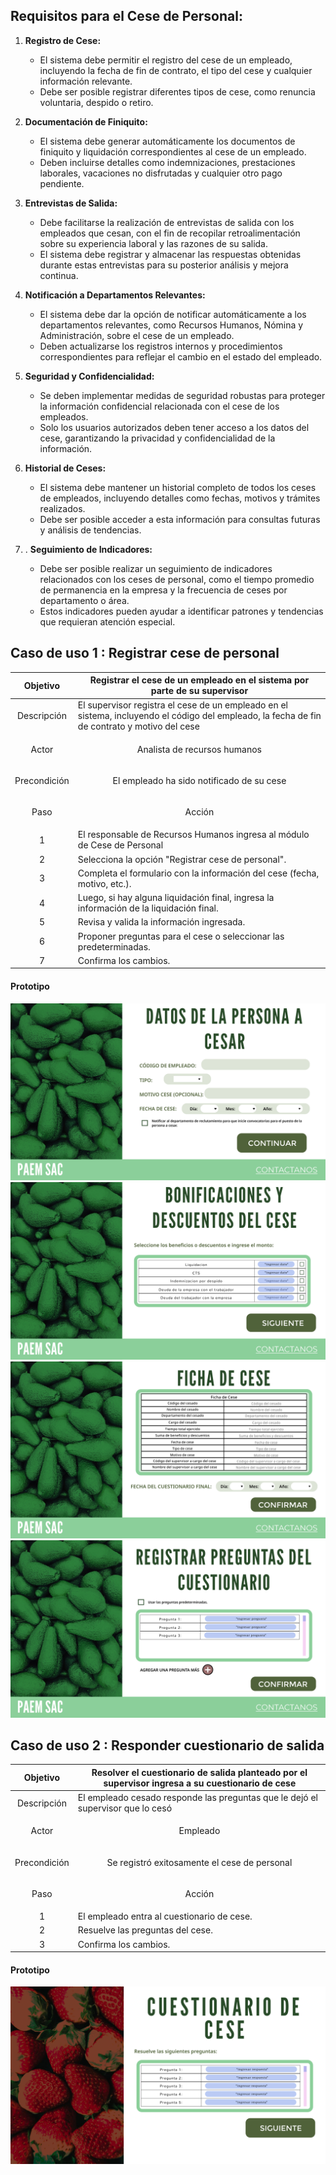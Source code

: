 ## Requisitos para el Cese de Personal:

1. **Registro de Cese:**
   - El sistema debe permitir el registro del cese de un empleado, incluyendo la fecha de fin de contrato, el tipo del cese y cualquier información relevante.
   - Debe ser posible registrar diferentes tipos de cese, como renuncia voluntaria, despido o retiro.

2. **Documentación de Finiquito:**
   - El sistema debe generar automáticamente los documentos de finiquito y liquidación correspondientes al cese de un empleado.
   - Deben incluirse detalles como indemnizaciones, prestaciones laborales, vacaciones no disfrutadas y cualquier otro pago pendiente.

3. **Entrevistas de Salida:**
   - Debe facilitarse la realización de entrevistas de salida con los empleados que cesan, con el fin de recopilar retroalimentación sobre su experiencia laboral y las razones de su salida.
   - El sistema debe registrar y almacenar las respuestas obtenidas durante estas entrevistas para su posterior análisis y mejora continua.

4. **Notificación a Departamentos Relevantes:**
   - El sistema debe dar la opción de notificar automáticamente a los departamentos relevantes, como Recursos Humanos, Nómina y Administración, sobre el cese de un empleado.
   - Deben actualizarse los registros internos y procedimientos correspondientes para reflejar el cambio en el estado del empleado.

5. **Seguridad y Confidencialidad:**
   - Se deben implementar medidas de seguridad robustas para proteger la información confidencial relacionada con el cese de los empleados.
   - Solo los usuarios autorizados deben tener acceso a los datos del cese, garantizando la privacidad y confidencialidad de la información.

6. **Historial de Ceses:**
   - El sistema debe mantener un historial completo de todos los ceses de empleados, incluyendo detalles como fechas, motivos y trámites realizados.
   - Debe ser posible acceder a esta información para consultas futuras y análisis de tendencias.

7. . **Seguimiento de Indicadores:**
   - Debe ser posible realizar un seguimiento de indicadores relacionados con los ceses de personal, como el tiempo promedio de permanencia en la empresa y la frecuencia de ceses por departamento o área.
   - Estos indicadores pueden ayudar a identificar patrones y tendencias que requieran atención especial.

## Caso de uso 1 : Registrar cese de personal

|         Objetivo         | Registrar el cese de un empleado en el sistema por parte de su supervisor                                                                                                 |
| :----------------------: | ---------------------------------------------------------------------------------------------------------------------------------------------------------------------------- |
|       Descripción        | El supervisor registra el cese de un empleado en el sistema, incluyendo el código del empleado, la fecha de fin de contrato y motivo del cese|
|          Actor           | <p align="center">	Analista de recursos humanos                                                                                                                           |
|       Precondición       | <p align="center"> El empleado ha sido notificado de su cese                                                                       |
| <p align="center">  Paso | <p align="center">  Acción </p>                                                                                                                                              |
|            1             | El responsable de Recursos Humanos ingresa al módulo de Cese de Personal                                                                                                     |
|            2             | Selecciona la opción "Registrar cese de personal".                                                                                                                           |
|            3             | Completa el formulario con la información del cese (fecha, motivo, etc.).                                                                                                    |
|            4             | Luego, si hay alguna liquidación final, ingresa la información de la liquidación final.                                                                                                                   |
|            5             | Revisa y valida la información ingresada.                                                                                                                                    |
|            6             | Proponer preguntas para el cese o seleccionar las predeterminadas.                                                                                                                                    |
|            7             | Confirma los cambios.                                                                                                    
#### Prototipo

![alt text](../Front/RegistroCese1.png)
![alt text](../Front/RegistroCese2.png)
![alt text](../Front/RegistroCese3.png)
![alt text](../Front/RegistroCese4.png)

## Caso de uso 2 : Responder cuestionario de salida

|         Objetivo         | Resolver el cuestionario de salida planteado por el supervisor ingresa a su cuestionario de cese                                                                                               |
| :----------------------: | ---------------------------------------------------------------------------------------------------------------------------------------------------------------------------- |
|       Descripción        | El empleado cesado responde las preguntas que le dejó el supervisor que lo cesó |
|          Actor           | <p align="center">	Empleado                                                                                                                           |
|       Precondición       | <p align="center"> Se registró exitosamente el cese de personal                                                                       |
| <p align="center">  Paso | <p align="center">  Acción </p>                                                                                                                                              |
|            1             | El empleado entra al cuestionario de cese.                                                                                                    |
|            2             | Resuelve las preguntas del cese.                                                                                                                           |
|            3             | Confirma los cambios.                                                                                                    |
                                                                                                
#### Prototipo

![alt text](../Front/CuestionarioCese.png)